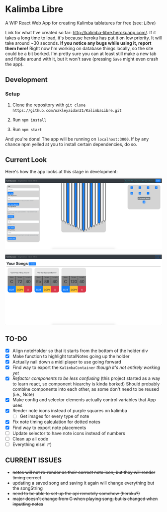 # Kalimba Libre

A WIP React Web App for creating Kalimba tablatures for free (see: _Libre_)

Link for what I've created so far: http://kalimba-libre.herokuapp.com/.
If it takes a long time to load, it's because heroku has put it on low priority. It will take around ~30 seconds. **If you notice any bugs while using it, report them here!** Right now I'm working on database things locally, so the site could be a bit borked. I'm pretty sure you can at least still make a new tab and fiddle around with it, but it won't save (pressing `Save` might even crash the app).

## Development

### Setup

1. Clone the repository with
   `git clone https://github.com/oakleyaidan21/KalimbaLibre.git`

2. Run `npm install`

3. Run `npm start`

And you're done! The app will be running on `localhost:3000`. If by any chance npm yelled at you to install certain dependencies, do so.

## Current Look

Here's how the app looks at this stage in development:

![alt_text](./public/wipS2.png)

![alt_text](./public/wipS.PNG)

## TO-DO

- [x] Align noteHolder so that it starts from the bottom of the holder div
- [x] Make function to highlight totalNotes going up the holder
- [x] Actually nail down a midi player to use going forward
- [x] Find way to export the `KalimbaContainer` _though it's not entirely working yet_
- [x] _Refactor components to be less confusing_ (this project started as a way to learn react, so component hiearchy is kinda borked) Should probably combine components into each other, as some don't need to be reused (i.e., Note)
- [x] Make config and selector elements actually control variables that App uses
- [x] Render note icons instead of purple squares on kalimba
  - [ ] Get images for every type of note
- [x] Fix note timing calculation for dotted notes
- [x] Find way to export note placements
- [ ] Update selector to have note icons instead of numbers
- [ ] Clean up all code
- [ ] Everything else! :^)

## CURRENT ISSUES

- ~~notes will not re-render as their correct note icon, but they will render timing correct~~
- updating a saved song and saving it again will change everything but the songString
- ~~need to be able to set up the api remotely somehow (heroku?)~~
- ~~major doesn't change from C when playing song, but is changed when inputting notes~~

